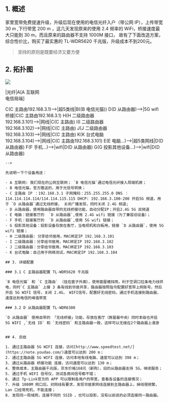 ## 1. 概述

家里宽带免费提速升级，升级后现在使用的电信光纤入户（带公网 IP），上传带宽 30 m ,下行带宽 200 m ，这几天发现原来的使用 2.4 频率的 WiFi，桥接速度最大只能到 30 m，而且原来的路由器不支持 1000M 接口， 故有了下面改造方案，综合性价比，购买了最实惠的 TL-WDR5620 千兆版，升级成本不到200元。

> 坚持的原则是既要经济又要方便

## 2. 拓扑图

![](http://note.lihaixin.name/images/01/1-1.jpg)

<!--
```
graph BT
B((B 电信光猫))-->|光纤|A[A 互联网<br />电信局端]
C(C 主路由192.168.3.1)-->|超5类线|B((B 电信光猫))
D(D 从路由器)-->|5G wifi 桥接|C(C 主路由192.168.3.1)
H(H 二级路由器<br>192.168.3.101)-->|网线|C(C 主路由)
I(I 二级路由器<br>192.168.3.102)-->|网线|C(C 主路由)
J(J 二级路由器<br>192.168.3.103)-->|网线|C(C 主路由)
K(K 台式电脑<br>192.168.3.104)-->|网线|C(C 主路由192.168.3.101)
E(E 电脑...)-->|超5类网线|D(D 从路由器)
F(F 手机...)-->|wifi|D(D 从路由器)
G(G 投影其他设备...)-->|wifi|D(D 从路由器)
```
-->

先说明一下个设备用途：

- A 互联网: 我们现在的公网互联网； `B 电信光猫`通过电信光纤接入局端机房；
- B 电信光猫，官方赠送的，用于光信号转换；
- C 主路由 IP ：192.168.3.1 子网掩码：255.255.255.0 DNS ：114.114.114.114/114.114.115.115 DHCP: 192.168.3.100-200 开启5G 频道，用于 `D 从路由器`通过无线桥接， 关闭广播发现，同时关闭 2.4G 频道;
- D 从路由器，使用路由器自带的无线桥接功能，自动分配IP；开启2.4G 5G 双频道
- E 电脑：链接客厅的  `D 从路由器`,使用 2.4G wifi 链接（为了兼容旧设备）；
- F 手机：链接客厅的  `D 从路由器`,使用 5G wifi 链接；
- G 投影其他设备：投影设备存放在客厅，当电视机和白板用，链接 `D 从路由器`，使用 5G wifi 链接；
- H 二级路由器: 分享给邻居用，MAC绑定IP 192.168.3.101
- I 二级路由器：分享给邻居用，MAC绑定IP 192.168.3.102
- J 二级路由器：分享给邻居用，MAC绑定IP 192.168.3.103
- K 台式电脑：自己用于网络测试，MAC绑定IP 192.168.3.104

## 3. 详细配置

### 3.1 C 主路由器配置 TL-WDR5620 千兆版

`B 电信光猫` 和 `C 主路由` （挂在窗子外面），使用窗屋檐挡雨，利于空调口拉条电力线供电，同时`C 主路由` 上接 3 条有线到邻居共享，路由器按照指令配置好宽带上网账号，然后开启 5G WIFI 信号，关闭 2.4G， WIFI信号，配置好无线密码，通过手机连接到路由器，速度达到电信的峰值带宽

### 3.2 D 从路由器配置 TL-WDR6300

`D 从路由器` 使用自带的 「无线桥接」功能，存放在客厅（房屋最中央）同时本级也开启 5G WIFI ,`无线 ID` 和 `无线密码` 和主路由器一致，这样可以无缝在2个路由器上漫游


## 4. 总结

1. 通过主路由器 5G WIFI 连接，访问[http://www.speedtest.net/](https://note.youdao.com/)速度可以达到 200 m；
2. 通过主路由器 5G WIFI 连接，访问本地有线电脑，速度可以达到 398 m；
3. 通过从路由器 桥接功能 连接，访问速度可以达到 130 m；
4. 整体成本，主路由器千兆版，京东价格168元（新购），旧的从路由器支持 5G，继续服务；
5. 通过手机 WIFI 信号仪，测试各房间信号都不错；
6. 通过 Tp-Link官方的 APP 可以限制各用户的带宽，查看各设备的连接情况；
7. 升级 1000M 网口后，对网线有要求，发现邻居家网线连接到主路由器上，掉线很频繁，Lan 口经常死机，不能连接；
8. 发现同一局域网，连接不同的 SSID ，也可以投影，没有以前说的必须连接同一路由器。

